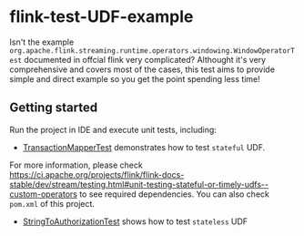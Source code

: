 # flink-test-UDF-example
Isn't the example `org.apache.flink.streaming.runtime.operators.windowing.WindowOperatorTest` documented in offcial flink very complicated? Althought it's very comprehensive and covers most of the cases, this test aims to provide simple and direct example so you get the point spending less time!


## Getting started
Run the project in IDE and execute unit tests, including:

- [TransactionMapperTest](https://github.com/HungUnicorn/flink-test-udf-example/blob/master/src/test/java/org/sendoh/transform/TransactionMapperTest.java)
demonstrates how to test `stateful` UDF.
  
For more information, please check
https://ci.apache.org/projects/flink/flink-docs-stable/dev/stream/testing.html#unit-testing-stateful-or-timely-udfs--custom-operators
to see required dependencies. You can also check `pom.xml` of this project.

- [StringToAuthorizationTest](https://github.com/HungUnicorn/flink-test-udf-example/blob/master/src/test/java/org/sendoh/transform/StringToAuthorizationTest.java) shows how to test `stateless` UDF
